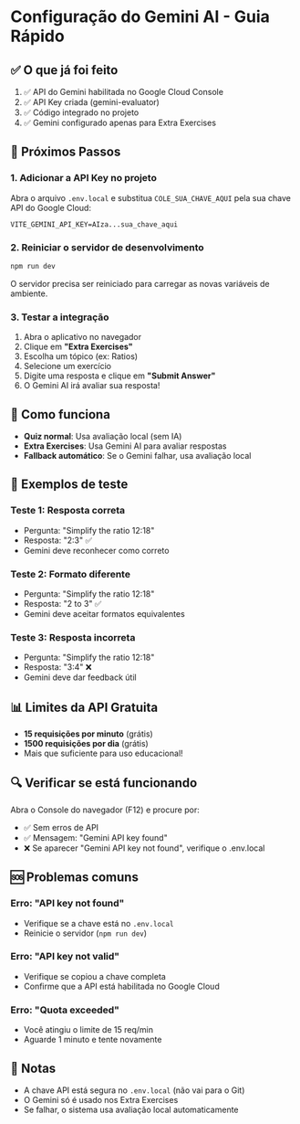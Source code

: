 # Configuração do Gemini AI - Guia Rápido

## ✅ O que já foi feito

1. ✅ API do Gemini habilitada no Google Cloud Console
2. ✅ API Key criada (gemini-evaluator)
3. ✅ Código integrado no projeto
4. ✅ Gemini configurado apenas para Extra Exercises

## 🔧 Próximos Passos

### 1. Adicionar a API Key no projeto

Abra o arquivo `.env.local` e substitua `COLE_SUA_CHAVE_AQUI` pela sua chave API do Google Cloud:

```env
VITE_GEMINI_API_KEY=AIza...sua_chave_aqui
```

### 2. Reiniciar o servidor de desenvolvimento

```bash
npm run dev
```

O servidor precisa ser reiniciado para carregar as novas variáveis de ambiente.

### 3. Testar a integração

1. Abra o aplicativo no navegador
2. Clique em **"Extra Exercises"**
3. Escolha um tópico (ex: Ratios)
4. Selecione um exercício
5. Digite uma resposta e clique em **"Submit Answer"**
6. O Gemini AI irá avaliar sua resposta!

## 🎯 Como funciona

- **Quiz normal**: Usa avaliação local (sem IA)
- **Extra Exercises**: Usa Gemini AI para avaliar respostas
- **Fallback automático**: Se o Gemini falhar, usa avaliação local

## 🧪 Exemplos de teste

### Teste 1: Resposta correta
- Pergunta: "Simplify the ratio 12:18"
- Resposta: "2:3" ✅
- Gemini deve reconhecer como correto

### Teste 2: Formato diferente
- Pergunta: "Simplify the ratio 12:18"
- Resposta: "2 to 3" ✅
- Gemini deve aceitar formatos equivalentes

### Teste 3: Resposta incorreta
- Pergunta: "Simplify the ratio 12:18"
- Resposta: "3:4" ❌
- Gemini deve dar feedback útil

## 📊 Limites da API Gratuita

- **15 requisições por minuto** (grátis)
- **1500 requisições por dia** (grátis)
- Mais que suficiente para uso educacional!

## 🔍 Verificar se está funcionando

Abra o Console do navegador (F12) e procure por:
- ✅ Sem erros de API
- ✅ Mensagem: "Gemini API key found"
- ❌ Se aparecer "Gemini API key not found", verifique o .env.local

## 🆘 Problemas comuns

### Erro: "API key not found"
- Verifique se a chave está no `.env.local`
- Reinicie o servidor (`npm run dev`)

### Erro: "API key not valid"
- Verifique se copiou a chave completa
- Confirme que a API está habilitada no Google Cloud

### Erro: "Quota exceeded"
- Você atingiu o limite de 15 req/min
- Aguarde 1 minuto e tente novamente

## 📝 Notas

- A chave API está segura no `.env.local` (não vai para o Git)
- O Gemini só é usado nos Extra Exercises
- Se falhar, o sistema usa avaliação local automaticamente
